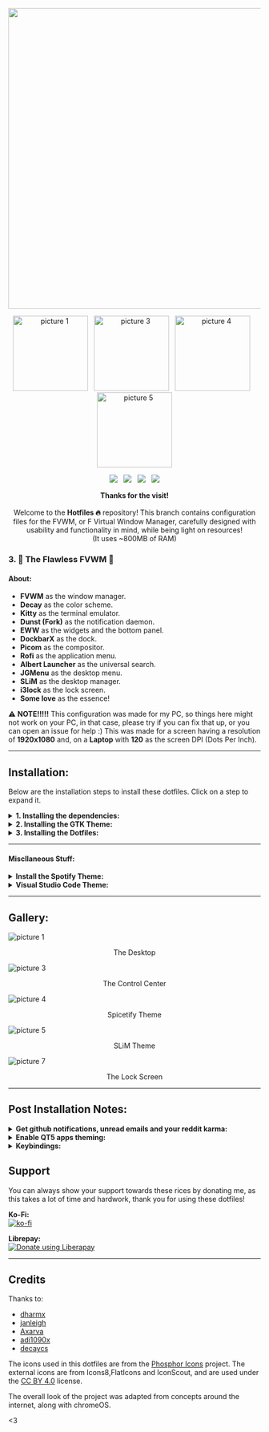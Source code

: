 <p align="center"> <img src="assets/fvwm_hotfiles.gif" align="center" width="600"> </p>

<p align="center"><a href="#installation"><img alt="picture 1" src="https://i.imgur.com/v820gOe.gif" width="150" /></a>&nbsp;&nbsp;&nbsp;<a href="#gallery"><img alt="picture 3" src="https://i.imgur.com/dB9MC33.gif" width="150" /></a>&nbsp;&nbsp;&nbsp;<a href="#post-installation-notes"><img alt="picture 4" src="https://i.imgur.com/VovEDmf.gif" width="150"/></a>&nbsp;&nbsp;&nbsp;<a href="#credits"><img alt="picture 5" src="https://i.imgur.com/gJHFRGk.gif" width="150" /></a></p>  

<p align="center"><img src="https://img.shields.io/github/issues/syndrizzle/hotfiles?color=171b20&label=Issues%20%20&logo=gnubash&labelColor=e05f65&logoColor=ffffff">&nbsp;&nbsp;&nbsp;<img src="https://img.shields.io/github/forks/syndrizzle/hotfiles?color=171b20&label=Forks%20%20&logo=git&labelColor=f1cf8a&logoColor=ffffff">&nbsp;&nbsp;&nbsp;<img src="https://img.shields.io/github/stars/syndrizzle/hotfiles?color=171b20&label=Stargazers&logo=github&labelColor=70a5eb">&nbsp;&nbsp;&nbsp;<img src="https://img.shields.io/badge/-Works on my machine-%2378dba9?style=flat&logo=linux&labelColor=171b20&logoColor=ffffff"></p>

<p align="center"><b>Thanks for the visit!</b><br><br>
Welcome to the <b>Hotfiles ️‍🔥</b> repository! This branch contains configuration files for the FVWM, or F Virtual Window Manager, carefully designed with usability and functionality in mind, while being light on resources!
<br>(It uses ~800MB of RAM)</p>

### 3. 💮 The Flawless FVWM 💮

#### About:
* **FVWM** as the window manager.
* **Decay** as the color scheme.
* **Kitty** as the terminal emulator.
* **Dunst (Fork)** as the notification daemon.
* **EWW** as the widgets and the bottom panel.
* **DockbarX** as the dock.
* **Picom** as the compositor.
* **Rofi** as the application menu.
* **Albert Launcher** as the universal search.
* **JGMenu** as the desktop menu.
* **SLiM** as the desktop manager.
* **i3lock** as the lock screen.
* **Some love** as the essence!

⚠️ **NOTE!!!!!** This configuration was made for my PC, so things here might not work on your PC, in that case, please try if you can fix that up, or you can open an issue for help :) This was made for a screen having a resolution of **1920x1080** and, on a **Laptop** with **120** as the screen DPI (Dots Per Inch).

---

## Installation:
Below are the installation steps to install these dotfiles. Click on a step to expand it.

<details>
<summary><b> 1. Installing the dependencies:</b></summary>
<br>
<details>
<summary><b>Installation on ArchLinux</b></summary>

It is recommended to do this on a fresh installed system, since that way you can grab the most out of it. If you are unsure, you can always install the dependencies manually. And if something breaks while not being on a fresh install, please do.  
Do note that this process might take time depending on your hardware, so why not do some exercise while you wait? ❤️🏋️

Before we begin the installation, we need to have three things ready:

1. We need to create the user directories, this makes the future installation easier.
2. We need to install the main tools required to build and install stuff.
3. To make the process easier, we can enable [Chaotic AUR](https://chaotic.cx), which has some precompiled binaries of certin programs we need, which narrows down the installation time.

<b>1. Creating User Directories:</b>  
First we need to install the `xdg-user-dirs` package:
```bash
sudo pacman -Syyy xdg-user-dirs
```
Then, to create directories, such as `Desktop`, `Documents`, `Downloads`, we can run the below command:
```bash
xdg-user-dirs-update
```
Now check the directories, if they are created using `ls`, if they are not, please run the above command again.

<b>2. Installing the main tools:</b>  
We can install the main tools `base-devel`, which is a package group by executing the below command:
```bash
sudo pacman -S base-devel
```

<b>3. Enabling Chaotic AUR:</b>  
To Enable the Chaotic AUR, you can follow the steps on their website https://chaotic.cx.

Now, we can move on to installing the packages. Make sure you have your favourite AUR Helper ready, in this case we will be using [paru](https://aur.archlinux.org/packages/paru/), but you can use any of the AUR Helpers available like [yay](https://aur.archlinux.org/packages/yay/).

To save time, we can run the below command to install the packages in one go:
```bash
paru -S nitrogen noto-fonts-emoji xorg-xinit slim fish starship papirus-icon-theme xfce4-power-manager xfce4-settings jgmenu thunar thunar-archive-plugin thunar-volman xarchiver unzip unrar rofi picom kitty dockbarx gtk2 gtk3 xorg python git make nerd-fonts-jetbrains-mono playerctl libwnck3 python-pip gtk-engine-murrine appmenu-gtk-module libappindicator-gtk3 libappindicator-gtk2 light pamixer wmctrl bc curl jq maim acpi python-praw tint2 pavucontrol albert redshift qt5ct lightly-git mate-polkit python-wand conky-lua fvwm-git npm yaru-sound-theme zsh mpv
```

We are not done yet! We need to install the remaining packages, which unfortunately can't be installed from the AUR Helper.

But first, we need the `git`! If you haven't already installed, git, please do, its awesome :) (We need it for the stuff below)
```bash
sudo pacman -S git
```


<b>1. Elkowar's Wacky Widgets (EWW)</b>  
Elkowar's wacky widgets are the main widgets that we are gonna use in our system. It is a very essential dependency that you need.
First you need the nightly version of rust and also GTK3. A speedy way would be to directly install the binary package of rust nightly from the AUR using your favorite AUR helper:
```bash
paru -S rust-nightly-bin gtk3
```
Then we just need to run a few commands assuming you have `git` installed:
```bash
cd ~/Downloads
git clone https://github.com/elkowar/eww.git
cd eww
cargo build --release -j $(nproc)
cd target/release
sudo mv eww /usr/bin/eww
```
That installs eww to our root filesystem, which is then sourced from the `$PATH`.

<b>2. Dunst</b>  
We are not using the dunst which ships with the distro's packages, instead, there is a fork which has some very nice additions to the main dunst look, the images are now rounded to match the UI, and also the Notifications have a nice gradient look!<br>Thanks to [k-veroony](https://github.com/k-vernooy/dunst)!

First, install the dependencies, most of them should be already present if not all, due to that big command we ran above!
```bash
paru -S systemd gdk-pixbuf2 pango libxss libxinerama libxrandr wayland wayland-protocols libnotify
```
Now, clone the repo and compile dunst:
```bash
cd ~/Downloads
git clone https://github.com/k-vernooy/dunst -b progress-styling
cd dunst
make
sudo make install
```

That's it! We have successfully installed all the dependencies!
</details>
<details>
<summary><b>Installation on Ubuntu</b></summary>
Do it yourself, or why not stop using Ubuntu?
</details>
</details>
<details>
<summary><b>2. Installing the GTK Theme:</b></summary>
Since we are using Decay, as our color scheme, we need to install the Decay GTK Theme, to match the overall look of our system.

```bash
git clone https://github.com/decaycs/gtk3 decay-gtk3
cd decay-gtk3/decay
sudo npm install -g sass
make && sudo make install
```
</details>
<details>
<summary><b>3. Installing the Dotfiles:</b></summary>
This is the last and the most awaited step!

Clone the dotfiles:
```bash
cd ~/Downloads
git clone https://github.com/syndrizzle/hotfiles.git -b fvwm
cd hotfiles
cp -r .config .cache .fvwm .icons .local .scripts .wallpapers ~/
cp .xinitrc .Xresources .gtkrc-2.0 .api_keys ~/
```

Move the `slim.conf` in the `/etc` directory and also move stuff from the `usr/` directory:
```bash
sudo cp etc/slim.conf /etc/slim.conf
sudo cp -r usr/* /usr/
```

And you are done! Enjoy!
</details>

---

#### Miscllaneous Stuff:
<details>
<summary><b>Install the Spotify Theme:</b></summary>
Since we copied the dotfiles, we can apply the spicetify theme now. First, install spicetify using:

```bash
curl -fsSL https://raw.githubusercontent.com/spicetify/spicetify-cli/master/install.sh | sh
curl -fsSL https://raw.githubusercontent.com/spicetify/spicetify-marketplace/main/resources/install.sh | sh
```
Then, we need to give read and write access to our spotify folder for modifications:

```bash
sudo chmod a+wr /opt/spotify
sudo chmod a+wr /opt/spotify/Apps -R
```

After that we just need to run:

```bash
bash
spicetify config current_theme Ziro
spicetify config color_scheme decay
spicetify config extensions adblock.js
spicetify backup apply
```

This would install the spicetify theme to your Spotify.
</details>

<details>
<summary><b>Visual Studio Code Theme:</b></summary>  
Follow the instructions on the <a href="https://github.com/decaycs/vscode">decay for vscode</a> readme to install Decay for Visual Studio Code.
</details>

---

## Gallery:

<img alt="picture 1" src="https://i.imgur.com/7lG8QRE.jpg" />  
<p align="center">The Desktop</p>

<img alt="picture 3" src="https://i.imgur.com/lIxriMC.jpg" />  
<p align="center">The Control Center</p>

<img alt="picture 4" src="https://i.imgur.com/jnxgr4j.jpg" />  
<p align="center">Spicetify Theme</p>

<img alt="picture 5" src="https://i.imgur.com/jKU9bbg.jpg" />  
<p align="center">SLiM Theme</p>

<img alt="picture 7" src="https://i.imgur.com/0VUgsPk.jpg" />  
<p align="center">The Lock Screen</p>

---

## Post Installation Notes:

<details>
<summary><b>Get github notifications, unread emails and your reddit karma:</b></summary>
If you open the control center, in the bottom, there are several tiles which display the notifications, unread emails and your reddit karma, along with the weather! In order to get that, you just need to edit one file, it is located in your home directory, hidden as `.api_keys`.

But first, you need to get the credentials, like the API keys, accounts, passwords.

**1. Reddit**  
For this, we need the following stuff:
* The reddit client ID
* The reddit client secret
* The reddit username (Yours)
* The reddit password
* The reddit account of which you want to get the karma

You can obtain the first two from the [reddit developer portal](https://www.reddit.com/prefs/apps/).
The rest depend on you and your reddit account.

**2. GMail**  
For this, we need the following stuff:
* The email of your google account
* The application password needed to authenticate your google account  
  
**THIS APPLICATION PASSWORD IS NOT YOUR GOOGLE ACCOUNT PASSWORD, GOOGLE DISCONTINUED THE ABILITY TO USE GOOGLE PASSWORDS TO AUTHENTICATE WITH IMAP THIS APRIL (2022)**  
Use the official page [here](https://support.google.com/mail/answer/185833?hl=en-GB) to get the application password.  
Copy it and paste it in the `.api_keys` file.

You will also need to enable IMAP in your google account, just head over to [your gmail settings](https://mail.google.com/mail/#settings/fwdandpop) and click on Enable IMAP, then save the settings.

**3. GitHub**  
For this, we need the following stuff:
* The github personal access token
* The github username (Yours)

[Check the official docs to know how to obtain a personal access token here.](https://docs.github.com/en/authentication/keeping-your-account-and-data-secure/creating-a-personal-access-token)

**4. Weather**  
For this, we need the following stuff:
* The weather API key, obtainable from OpenWeatherMap
* THe city for which you want the weather data to be shown
* The units (Metric or Imperial)
  
You can get an openweathermap key by [signing up](https://home.openweathermap.org/users/sign_up) for openweathermap, then visit the API Keys section to generate one.
</details>

<details>
<summary><b>Enable QT5 apps theming:</b></summary>
If you are not getting universal look for your QT5 apps, follow these steps:
We need to edit the `/etc/environment` to make qt5ct (the app we installed that we will use to theme qt5 apps) the default for qt5 apps.  

/etc/environment:
```bash
#
# This file is parsed by pam_env module
#
# Syntax: simple "KEY=VAL" pairs on separate lines
#
QT_QPA_PLATFORMTHEME=qt5ct
```
Then, you gotta reboot for the changes to take effect.  
After rebooting, open qt5ct from the app drawer or the terminal and select `Lightly` as the style, along with `Decay` as the color scheme. Click Apply.
</details>
<details>
<summary><b>Keybindings:</b></summary>
Following are the keybindings of the setup:
<br>
<ul>
    <li><kbd>Ctrl+L</kbd>: Lock the screen</li>
    <li><kbd>Ctrl+B</kbd>: Open the Browser (Firefox)</li>
    <li><kbd>Ctrl+F</kbd>: Open the File Manager (Thunar)</li>
    <li><kbd>Super+Enter</kbd>: Open the Terminal</li>
    <li><kbd>Super+T</kbd>: Toggle maximizing a window.</li>
    <li><kbd>Super+Space</kbd>: Open global search (Albert)</li>
    <li><kbd>Super+[1,2,3,4]</kbd>: Switch to the respective desktops, 1,2,3,4.</li>
    <li><kbd>Alt+F4</kbd>: Quit an application.</li>
<br>
The general keybindings like volume, brightness, music/media keys also work as intended, tho it may vary from keyboard to keyboard.
</details>

## Support
You can always show your support towards these rices by donating me, as this takes a lot of time and hardwork, thank you for using these dotfiles!

<b>Ko-Fi:</b> <br>
[![ko-fi](https://ko-fi.com/img/githubbutton_sm.svg)](https://ko-fi.com/A0A8DKCLY) <br>

<b>Librepay:</b> <br>
<a href="https://liberapay.com/syndrizzle/donate"><img alt="Donate using Liberapay" src="https://liberapay.com/assets/widgets/donate.svg"></a>

--- 
## Credits

Thanks to:
* [dharmx](https://github.com/dharmx)
* [janleigh](https://github.com/janleigh)
* [Axarva](https://github.com/Axarva)
* [adi1090x](https://github.com/adi1090x)
* [decaycs](https://github.com/decaycs)

The icons used in this dotfiles are from the [Phosphor Icons](https://phosphoricons.com/) project.
The external icons are from Icons8,FlatIcons and IconScout, and are used under the [CC BY 4.0](https://creativecommons.org/licenses/by/4.0/) license.

The overall look of the project was adapted from concepts around the internet, along with chromeOS.

<3

